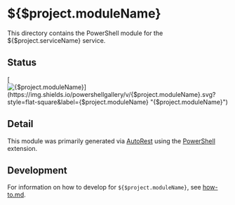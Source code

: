 # ${$project.moduleName}
This directory contains the PowerShell module for the ${$project.serviceName} service.

## Status
[![${$project.moduleName}](https://img.shields.io/powershellgallery/v/${$project.moduleName}.svg?style=flat-square&label=${$project.moduleName} "${$project.moduleName}")](https://www.powershellgallery.com/packages/${$project.moduleName}/)

## Detail
This module was primarily generated via [AutoRest](https://github.com/Azure/autorest) using the [PowerShell](https://github.com/Azure/autorest.powershell) extension.

## Development
For information on how to develop for `${$project.moduleName}`, see [how-to.md](how-to.md).